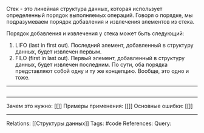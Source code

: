 Стек - это линейная структура данных, которая использует определенный порядок выполняемых операций. Говоря о порядке, мы подразумеваем порядок добавления и извлечения элементов из стека.

Порядок добавления и извлечения у стека может быть следующий:
1. LIFO (last in first out). Последний элемент, добавленный в структуру данных, будет извлечен первым. 
2. FILO (first in last out). Первый элемент, добавленный в структуру данных, будет извлечен последним. 
По сути, оба порядка представляют собой одну и ту же концепцию. Вообще, это одно и тоже. 



___
```

```
___
Зачем это нужно: [[]] 
Примеры применения: [[]] 
Основные ошибки: [[]]
___
Relations: [[Структуры данных]] 
Tags: #code
References: 
Query: 